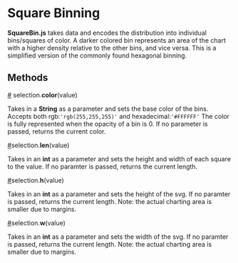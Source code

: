 # Square Binning
**SquareBin.js** takes data and encodes the distribution into individual bins/squares of color. A darker colored bin represents an area of the chart with a higher density relative to the other bins, and vice versa. This is a simplified version of the commonly found hexagonal binning.

## Methods
[#](#Methods/color) selection.**color**(value)

Takes in a **String** as a parameter and sets the base color of the bins. Accepts both rgb:`'rgb(255,255,255)'` and hexadecimal:`'#FFFFFF'`
The color is fully represented when the opacity of a bin is 0.
If no parameter is passed, returns the current color.


[#](#Methods/len)selection.**len**(value)

Takes in an **int** as a parameter and sets the height and width of each square to the value.
If no paramter is passed, returns the current length.


[#](#Methods/h)selection.**h**(value)

Takes in an **int** as a parameter and sets the height of the svg.
If no paramter is passed, returns the current length.
Note: the actual charting area is smaller due to margins.


[#](#Methods/w)selection.**w**(value)

Takes in an **int** as a parameter and sets the width of the svg.
If no paramter is passed, returns the current length.
Note: the actual charting area is smaller due to margins.
